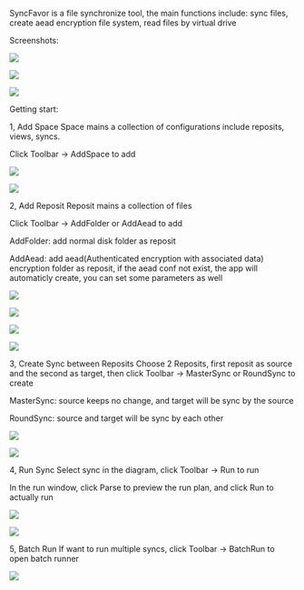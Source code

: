 SyncFavor is a file synchronize tool, the main functions include: 
sync files, create aead encryption file system, read files by virtual drive

Screenshots:

![](https://github.com/bsmith-zhao/sync/blob/main/doc/main-ndisk.png)

![](https://github.com/bsmith-zhao/sync/blob/main/doc/main-prj.png)

![](https://github.com/bsmith-zhao/sync/blob/main/doc/main-test.png)

Getting start:

1, Add Space
Space mains a collection of configurations include reposits, views, syncs.

Click Toolbar -> AddSpace to add

![](https://github.com/bsmith-zhao/sync/blob/main/doc/add-space.png)

![](https://github.com/bsmith-zhao/sync/blob/main/doc/space-test.png)

2, Add Reposit
Reposit mains a collection of files

Click Toolbar -> AddFolder or AddAead to add

AddFolder: add normal disk folder as reposit

AddAead: add aead(Authenticated encryption with associated data) encryption folder as reposit, 
if the aead conf not exist, the app will automaticly create, you can set some parameters as well

![](https://github.com/bsmith-zhao/sync/blob/main/doc/add-aead.png)

![](https://github.com/bsmith-zhao/sync/blob/main/doc/aead-args.png)

![](https://github.com/bsmith-zhao/sync/blob/main/doc/aead-pwd.png)

![](https://github.com/bsmith-zhao/sync/blob/main/doc/space-reps.png)

3, Create Sync between Reposits
Choose 2 Reposits, first reposit as source and the second as target, 
then click Toolbar -> MasterSync or RoundSync to create

MasterSync: source keeps no change, and target will be sync by the source

RoundSync: source and target will be sync by each other

![](https://github.com/bsmith-zhao/sync/blob/main/doc/add-master-sync.png)

![](https://github.com/bsmith-zhao/sync/blob/main/doc/pick-master-sync.png)

4, Run Sync
Select sync in the diagram, click Toolbar -> Run to run

In the run window, click Parse to preview the run plan, and click Run to actually run

![](https://github.com/bsmith-zhao/sync/blob/main/doc/run-form.png?raw=true)

![](https://github.com/bsmith-zhao/sync/blob/main/doc/parse-result.png?raw=true)

5, Batch Run
If want to run multiple syncs, click Toolbar -> BatchRun to open batch runner

![](https://github.com/bsmith-zhao/sync/blob/main/doc/batch-run.png?raw=true)